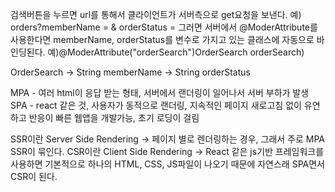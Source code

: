 검색버튼을 누르면 url를 통해서 클라이언트가 서버측으로 get요청을 보낸다.
예) orders?memberName = & orderStatus =
그러면 서버에서
@ModerAttribute를 사용한다면 memberName, orderStatus를 변수로 가지고 있는 클래스에 자동으로 바인딩된다.
예)@ModerAttribute("orderSearch")OrderSearch orderSearch)

OrderSearch 
-> String memberName
-> String orderStatus


MPA - 여러 html이 응답 받는 형태, 서버에서 랜더링이 일어나서 서버 부하가 발생
SPA - react 같은 것, 사용자가 동적으로 랜더링, 지속적인 페이지 새로고침 없이 유연하고 반응이 빠른 웹앱을 개발가능, 초기 로딩이 걸림

SSR이란 Server Side Rendering -> 페이지 별로 렌더링하는 경우, 그래서 주로 MPA SSR이 묶인다. 
CSR이란 Client Side Rendering -> React 같은 js기반 프레임워크를 사용하면 기본적으로 하나의 HTML, CSS, JS파일이 나오기 때문에 자연스래 SPA면서 CSR이 된다.
